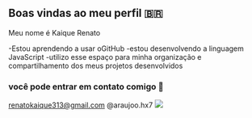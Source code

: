 ## Boas vindas ao meu perfil 🇧🇷

Meu nome é Kaique Renato

-Estou aprendendo a usar oGitHub
-estou desenvolvendo a linguagem JavaScript
-utilizo esse espaço para minha organização e compartilhamento dos meus projetos desenvolvidos
### você pode entrar em contato comigo 📧

renatokaique313@gmail.com
@araujoo.hx7
![](https://media.tenor.com/nAMuwsQmPecAAAAM/clash-royale.gif)
